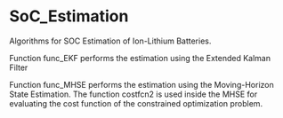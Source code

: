 # SoC_Estimation
Algorithms for SOC Estimation of Ion-Lithium Batteries.

Function func_EKF performs the estimation using the Extended Kalman Filter

Function func_MHSE performs the estimation using the Moving-Horizon State Estimation. The function costfcn2 is used inside the MHSE for evaluating the cost function of the constrained optimization problem.

